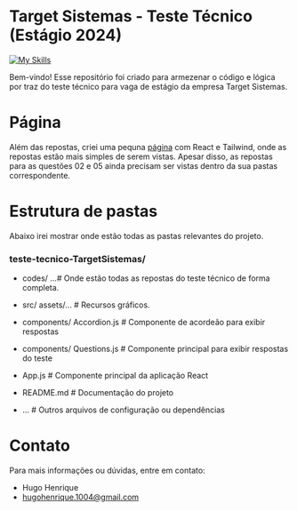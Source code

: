 # Target Sistemas - Teste Técnico (Estágio 2024)
[![My Skills](https://skillicons.dev/icons?i=react,js,html,css,tailwind)](https://skillicons.dev)

Bem-vindo! Esse repositório foi criado para armezenar o código e lógica por traz do teste técnico para vaga de estágio da empresa Target Sistemas. 

# Página

Além das repostas, criei uma pequna [página](https://teste-tecnico-target-sistemas.vercel.app/) com React e Tailwind, onde as repostas estão mais simples de serem vistas. Apesar disso, as repostas para as questões 02 e 05 ainda precisam ser vistas dentro da sua pastas correspondente.

# Estrutura de pastas

Abaixo irei mostrar onde estão todas as pastas relevantes do projeto.

### teste-tecnico-TargetSistemas/
- codes/  ...# Onde estão todas as repostas do teste técnico de forma completa.

- src/ assets/... # Recursos gráficos.

 

- components/ Accordion.js # Componente de acordeão para exibir respostas
- components/ Questions.js # Componente principal para exibir respostas do teste
 
- App.js # Componente principal da aplicação React

- README.md # Documentação do projeto

- ... # Outros arquivos de configuração ou dependências

# Contato
Para mais informações ou dúvidas, entre em contato:

- Hugo Henrique
- hugohenrique.1004@gmail.com